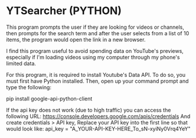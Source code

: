 # YTSearcher (PYTHON)

This program prompts the user if they are looking for videos or channels, then prompts for the search term and after the user selects from a list of 10 items, the program would open the link in a new browser.

I find this program useful to avoid spending data on YouTube's previews, especially if I'm loading videos using my computer through my phone's limited data.

For this program, it is required to install Youtube's Data API.
To do so, you must first have Python installed. 
Then, open up your command prompt and type the following:

pip install google-api-python-client

If the api key does not work (due to high traffic) you can access the following URL:
https://console.developers.google.com/apis/credentials
And create credentials > API key,
Replace your API key into the first line so that would look like:
api_key = "A_YOUR-API-KEY-HERE_To_sN-xyiNy0Vrq4YeY"
